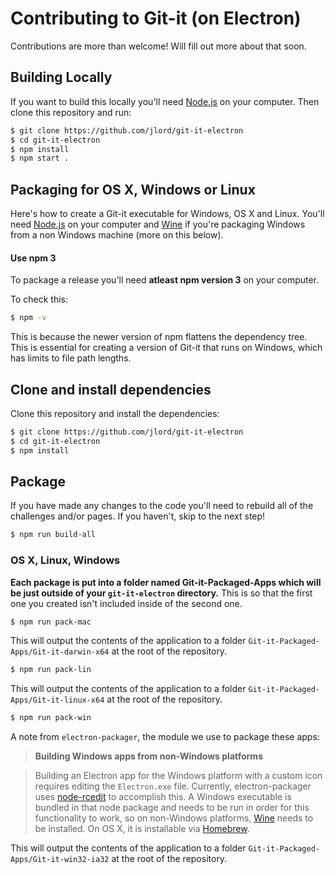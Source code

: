 # Contributing to Git-it (on Electron)

Contributions are more than welcome! Will fill out more about that soon.

## Building Locally

If you want to build this locally you'll need [Node.js](https://nodejs.org) on your computer. Then
clone this repository and run:

```bash
$ git clone https://github.com/jlord/git-it-electron
$ cd git-it-electron
$ npm install
$ npm start .
```

## Packaging for OS X, Windows or Linux

Here's how to create a Git-it executable for Windows, OS X and Linux. You'll need [Node.js](https://nodejs.org) on your computer and [Wine](https://www.winehq.org/) if you're packaging Windows from a non Windows machine (more on this below).

#### Use npm 3

To package a release you'll need **atleast npm version 3** on your computer.

To check this:

```bash
$ npm -v
```

This is because the newer version of npm flattens the dependency tree. This is
essential for creating a version of Git-it that runs on Windows, which has
limits to file path lengths.

## Clone and install dependencies

Clone this repository and install the dependencies:

```bash
$ git clone https://github.com/jlord/git-it-electron
$ cd git-it-electron
$ npm install
```

## Package

If you have made any changes to the code you'll need to rebuild all of the
challenges and/or pages. If you haven't, skip to the next step!

```bash
$ npm run build-all
```

### OS X, Linux, Windows

**Each package is put into a folder named Git-it-Packaged-Apps which will be
just outside of your `git-it-electron` directory.** This is so that the first
one you created isn't included inside of the second one.

```bash
$ npm run pack-mac
```

This will output the contents of the application to a folder `Git-it-Packaged-Apps/Git-it-darwin-x64`
at the root of the repository.

```bash
$ npm run pack-lin
```

This will output the contents of the application to a folder `Git-it-Packaged-Apps/Git-it-linux-x64`
at the root of the repository.

```bash
$ npm run pack-win
```

A note from `electron-packager`, the module we use to package these apps:

> **Building Windows apps from non-Windows platforms**

> Building an Electron app for the Windows platform with a custom icon requires
editing the `Electron.exe` file. Currently, electron-packager uses [node-rcedit](https://github.com/atom/node-rcedit)
to accomplish this. A Windows executable is bundled in that node package and
needs to be run in order for this functionality to work, so on non-Windows
platforms, [Wine](https://www.winehq.org/) needs to be installed. On OS X, it is
installable via [Homebrew](http://brew.sh/).

This will output the contents of the application to a folder `Git-it-Packaged-Apps/Git-it-win32-ia32`
at the root of the repository.
